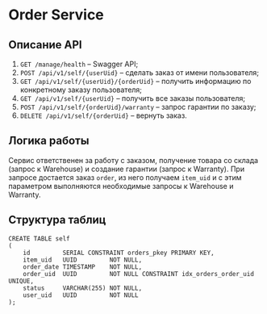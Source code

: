# Order Service

## Описание API
1. `GET /manage/health` – Swagger API;
1. `POST /api/v1/self/{userUid}` – сделать заказ от имени пользователя;
1. `GET /api/v1/self/{userUid}/{orderUid}` – получить информацию по конкретному заказу пользователя;
1. `GET /api/v1/self/{userUid}` – получить все заказы пользователя;
1. `POST /api/v1/self/{orderUid}/warranty` – запрос гарантии по заказу;
1. `DELETE /api/v1/self/{orderUid}` – вернуть заказ.


## Логика работы
Сервис ответственен за работу с заказом, получение товара со склада (запрос к Warehouse) и создание гарантии (запрос к Warranty).
При запросе достается заказ `order`, из него получаем `item_uid` и с этим параметром выполняются необходимые запросы к Warehouse и Warranty. 

## Структура таблиц
```postgresql
CREATE TABLE self
(
    id         SERIAL CONSTRAINT orders_pkey PRIMARY KEY,
    item_uid   UUID         NOT NULL,
    order_date TIMESTAMP    NOT NULL,
    order_uid  UUID         NOT NULL CONSTRAINT idx_orders_order_uid UNIQUE,
    status     VARCHAR(255) NOT NULL,
    user_uid   UUID         NOT NULL
);
```